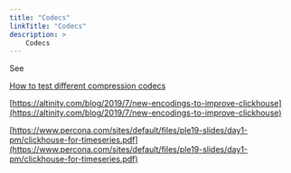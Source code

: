 ```yaml
---
title: "Codecs"
linkTitle: "Codecs"
description: >
    Codecs
---
```

See

[How to test different compression codecs](altinity-kb-how-to-test-different-compression-codecs)

[https://altinity.com/blog/2019/7/new-encodings-to-improve-clickhouse](https://altinity.com/blog/2019/7/new-encodings-to-improve-clickhouse)

[https://www.percona.com/sites/default/files/ple19-slides/day1-pm/clickhouse-for-timeseries.pdf](https://www.percona.com/sites/default/files/ple19-slides/day1-pm/clickhouse-for-timeseries.pdf)

